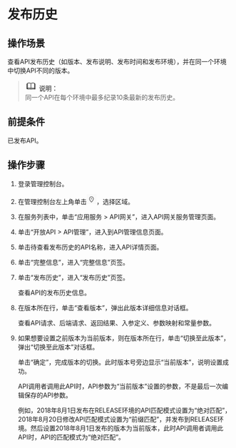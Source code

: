 # 发布历史<a name="apig-zh-ug-180413078"></a>

## 操作场景<a name="section55716474532"></a>

查看API发布历史（如版本、发布说明、发布时间和发布环境），并在同一个环境中切换API不同的版本。

>![](public_sys-resources/icon-note.gif) **说明：**   
>同一个API在每个环境中最多纪录10条最新的发布历史。  

## 前提条件<a name="section1310154135313"></a>

已发布API。

## 操作步骤<a name="section0437170105416"></a>

1.  登录管理控制台。
2.  在管理控制台左上角单击![](figures/icon-region.png)，选择区域。
3.  在服务列表中，单击“应用服务 \> API网关”，进入API网关服务管理页面。
4.  单击“开放API \> API管理”，进入到API管理信息页面。
5.  单击待查看发布历史的API名称，进入API详情页面。
6.  单击“完整信息”，进入“完整信息”页签。
7.  单击“发布历史”，进入“发布历史”页签。

    查看API的发布历史信息。

8.  在版本所在行，单击“查看版本”，弹出此版本详细信息对话框。

    查看API请求、后端请求、返回结果、入参定义、参数映射和常量参数。

9.  如果想要设置之前版本为当前版本，则在版本所在行，单击“切换至此版本”，弹出“切换至此版本”对话框。

    单击“确定”，完成版本的切换。此时版本号旁边显示“当前版本”，说明设置成功。

    API调用者调用此API时，API参数为“当前版本”设置的参数，不是最后一次编辑保存的API参数。

    例如，2018年8月1日发布在RELEASE环境的API匹配模式设置为“绝对匹配”，2018年8月20日修改API匹配模式设置为“前缀匹配”，并发布到RELEASE环境。然后设置2018年8月1日发布的版本为当前版本，此时API调用者调用此API时，API的匹配模式为“绝对匹配”。


